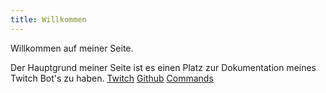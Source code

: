 ```yaml
---
title: Willkommen
---
```

Willkommen auf meiner Seite.

Der Hauptgrund meiner Seite ist es einen Platz zur Dokumentation meines Twitch Bot's zu haben. [Twitch](twitch.tv/nrybot) [Github](github.com/lyx0/nrybot-dev) [Commands](https://clever-ptolemy-2d5ec6.netlify.app/en/nrybot-commands)